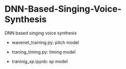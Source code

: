 # DNN-Based-Singing-Voice-Synthesis
DNN based singing voice synthesis 

- wavenet_training.py: pitch model

- traning_timing.py: timing model

- traninig_sp.ipynb: sp model
